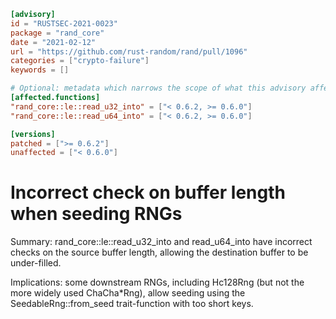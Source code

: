 ```toml
[advisory]
id = "RUSTSEC-2021-0023"
package = "rand_core"
date = "2021-02-12"
url = "https://github.com/rust-random/rand/pull/1096"
categories = ["crypto-failure"]
keywords = []

# Optional: metadata which narrows the scope of what this advisory affects
[affected.functions]
"rand_core::le::read_u32_into" = ["< 0.6.2, >= 0.6.0"]
"rand_core::le::read_u64_into" = ["< 0.6.2, >= 0.6.0"]

[versions]
patched = [">= 0.6.2"]
unaffected = ["< 0.6.0"]
```

# Incorrect check on buffer length when seeding RNGs

Summary: rand_core::le::read_u32_into and read_u64_into have incorrect checks on the source buffer length, allowing the destination buffer to be under-filled.

Implications: some downstream RNGs, including Hc128Rng (but not the more widely used ChaCha*Rng), allow seeding using the SeedableRng::from_seed trait-function with too short keys.
